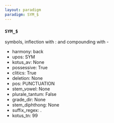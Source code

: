 ```yaml
---
layout: paradigm
paradigm: SYM_$
---
```

### ` SYM_$ `

symbols, inflection with : and compounding with -
* harmony: back
* upos: SYM
* kotus_av: None
* possessive: True
* clitics: True
* deletion: None
* pos: PUNCTUATION
* stem_vowel: None
* plurale_tantum: False
* grade_dir: None
* stem_diphthong: None
* suffix_regex: .
* kotus_tn: 99
